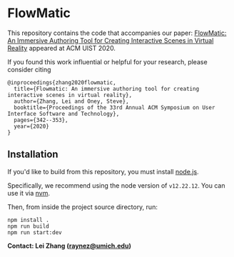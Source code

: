 # FlowMatic
This repository contains the code that accompanies our paper: [FlowMatic: An Immersive Authoring Tool for Creating Interactive Scenes in Virtual Reality](https://dl.acm.org/doi/abs/10.1145/3379337.3415824) appeared at ACM UIST 2020.

If you found this work influential or helpful for your research, please consider citing
```
@inproceedings{zhang2020flowmatic,
  title={Flowmatic: An immersive authoring tool for creating interactive scenes in virtual reality},
  author={Zhang, Lei and Oney, Steve},
  booktitle={Proceedings of the 33rd Annual ACM Symposium on User Interface Software and Technology},
  pages={342--353},
  year={2020}
}
```

## Installation
If you'd like to build from this repository, you must install [node.js](https://nodejs.org/en). 

Specifically, we recommend using the node version of ``v12.22.12``. You can use it via [nvm](https://github.com/nvm-sh/nvm).

Then, from inside the project source directory, run:

```
npm install .
npm run build
npm run start:dev
```

**Contact: Lei Zhang (raynez@umich.edu)**